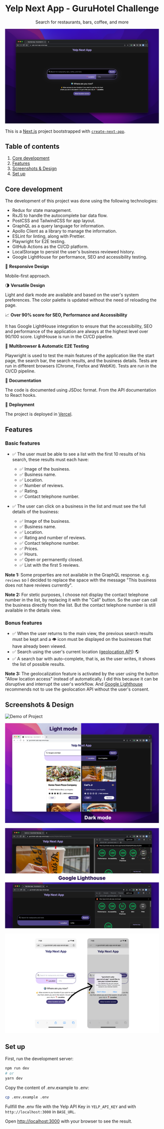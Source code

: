<p align="center">
  <h1 align="center">Yelp Next App - GuruHotel Challenge</h1>
</p>

<p align="center">
  Search for restaurants, bars, coffee, and more
</p>

![Demo of Project](./.github/images/screenshot.png)

This is a [Next.js](https://nextjs.org/) project bootstrapped with [`create-next-app`](https://github.com/vercel/next.js/tree/canary/packages/create-next-app).

## Table of contents
1. [Core development](#core-development)
2. [Features](#features)
3. [Screenshots & Design](#screenshots--design)
4. [Set up](#set-up)

## Core development

The development of this project was done using the following technologies:

- Redux for state management.
- RxJS to handle the autocomplete bar data flow.
- PostCSS and TailwindCSS for app layout.
- GraphQL as a query language for information.
- Apollo Client as a library to manage the information.
- ESLint for linting, along with Prettier.
- Playwright for E2E testing.
- GitHub Actions as the CI/CD platform.
- LocalStorage to persist the user's business reviewed history.
- Google LightHouse for performance, SEO and accessibility testing.

📱 **Responsive Design**

Mobile-first approach.

🌗 **Versatile Design**

Light and dark mode are available and based on the user's system preferences. The color palette is updated without the need of reloading the page.

📈 **Over 90% score for SEO, Performance and Accessibility**

It has Google LightHouse integration to ensure that the accessibility, SEO and performance of the application are always at the highest level over 90/100 score. LightHouse is run in the CI/CD pipeline.

🤖 **Multibrowser & Automatic E2E Testing**

Playwright is used to test the main features of the application like the start page, the search bar, the search results, and the business details. Tests are run in different browsers (Chrome, Firefox and WebKit). Tests are run in the CI/CD pipeline.

📄 **Documentation**

The code is documented using JSDoc format. From the API documentation to React hooks.

🚀 **Deployment**

The project is deployed in [Vercel](https://vercel.com/).

## Features

### Basic features

- ✅ The user must be able to see a list with the first 10 results of his search, these results must each have:

  - ✅ Image of the business.
  - ✅ Business name.
  - ✅ Location.
  - ✅ Number of reviews.
  - ✅ Rating.
  - ✅ Contact telephone number.

- ✅ The user can click on a business in the list and must see the full details of the business:

  - ✅ Image of the business.
  - ✅ Business name.
  - ✅ Location.
  - ✅ Rating and number of reviews.
  - ✅ Contact telephone number.
  - ✅ Prices.
  - ✅ Hours.
  - ✅ Open or permanently closed.
  - ✅ List with the first 5 reviews.

**Note 1:** Some properties are not available in the GraphQL response. e.g. `reviews` so I decided to replace the space with the message "This business does not have reviews currently".

**Note 2:** For stetic purposes, I choose not display the contact telephone number in the list, by replacing it with the "Call" button. So the user can call the business directly from the list. But the contact telephone number is still available in the details view.

### Bonus features

- ✅ When the user returns to the main view, the previous search results must be kept and a 👁️ icon must be displayed on the businesses that have already been viewed.
- ✅ Search using the user's current location ([geolocation API](https://developer.mozilla.org/es/docs/Web/API/Geolocation_API)) 🌎
- ✅ A search bar with auto-complete, that is, as the user writes, it shows the list of possible results.

**Note 3:** The geolocalization feature is activated by the user using the button "Allow location access" instead of automatically. I did this because it can be disruptive and interrupt the user's workflow. And [Google Lighthouse](https://developer.chrome.com/docs/lighthouse/overview/) recommends not to use the geolocation API without the user's consent.

## Screenshots & Design

![Demo of Project](./.github/images/search-results.png)

![](./.github/images/modes.png)

![](./.github/images/lighthouse.png)

![](./.github/images/mobile.png)

## Set up

First, run the development server:

```bash
npm run dev
# or
yarn dev
```

Copy the content of .env.example to .env:

```bash
cp .env.example .env
```

Fullfill the .env file with the Yelp API Key in `YELP_API_KEY` and with `http://localhost:3000` in `BASE_URL`.

Open [http://localhost:3000](http://localhost:3000) with your browser to see the result.
